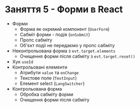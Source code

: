 # Заняття 5 - Форми в React

- Форми
  - Форма як окремий компонент (`UserForm`)
  - Сабміт форми - подія (`onSubmit`)
  - Пропс сабміту
  - Об'єкт подіі не передаємо у пропс сабміту
- Неконтрольована форма з `evt.target.elements`
  - Очищення форми після сабміту з `evt.target.reset()`
- Хук `useId`
- Контрольовані елементи
  - Атрибути `value` та `onChange`
  - Текстове поле (`TextInput`)
  - Елемент select (`LangSwitcher`)
- Контрольована форма
  - Обробка сабміту форми
  - Очищення форми після сабміту
